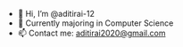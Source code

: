 - 👋 Hi, I’m @aditirai-12
- 🌱 Currently majoring in Computer Science
- 📫 Contact me: aditirai2020@gmail.com

